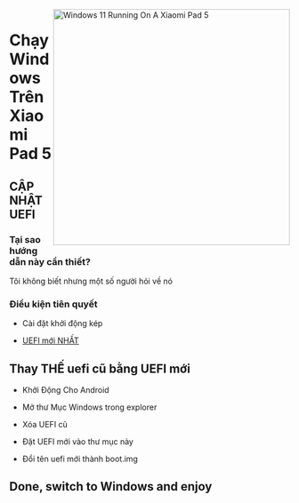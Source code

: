 <img align="right" src="https://raw.githubusercontent.com/erdilS/Port-Windows-11-Xiaomi-Pad-5/main/nabu.png" width="425" alt="Windows 11 Running On A Xiaomi Pad 5">

# Chạy Windows Trên Xiaomi Pad 5

## CẬP NHẬT UEFI

### Tại sao hướng dẫn này cần thiết?

Tôi không biết nhưng một số người hỏi về nó

### Điều kiện tiên quyết

- Cài đặt khởi động kép
  
- [UEFI mới NHẤT]([https://raw.githubusercontent.com/erdilS/Port-Windows-11-Xiaomi-Pad-5/main/images/xiaomi-nabu_20240212-V2.img](https://github.com/erdilS/Port-Windows-11-Xiaomi-Pad-5/releases/download/UEFI/uefi-v2.img))

## Thay THẾ uefi cũ bằng UEFI mới

- Khởi Động Cho Android

- Mở thư Mục Windows trong explorer

- Xóa UEFI cũ

- Đặt UEFI mới vào thư mục này

- Đổi tên uefi mới thành boot.img

## Done, switch to Windows and enjoy 
